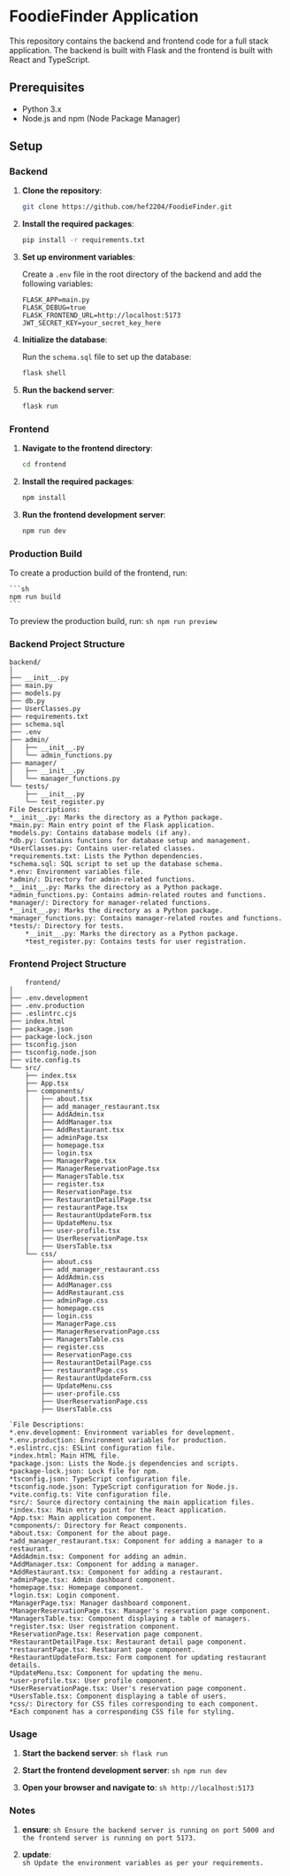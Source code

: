# FoodieFinder Application

This repository contains the backend and frontend code for a full stack application. The backend is built with Flask and the frontend is built with React and TypeScript.

## Prerequisites

- Python 3.x
- Node.js and npm (Node Package Manager)

## Setup

### Backend

1. **Clone the repository**:

    ```sh
    git clone https://github.com/hef2204/FoodieFinder.git
    ```

2. **Install the required packages**:

    ```sh
    pip install -r requirements.txt
    ```

3. **Set up environment variables**:

    Create a `.env` file in the root directory of the backend and add the following variables:

    ```env
    FLASK_APP=main.py
    FLASK_DEBUG=true
    FLASK_FRONTEND_URL=http://localhost:5173
    JWT_SECRET_KEY=your_secret_key_here
    ```

4. **Initialize the database**:

    Run the `schema.sql` file to set up the database:

    ```sh
    flask shell
    ```

5. **Run the backend server**:

    ```sh
    flask run
    ```

### Frontend

1. **Navigate to the frontend directory**:

    ```sh
    cd frontend
    ```

2. **Install the required packages**:

    ```sh
    npm install
    ```


3. **Run the frontend development server**:

    ```sh
    npm run dev
    ```

### Production Build

To create a production build of the frontend, run:

    ```sh
    npm run build
    ```

To preview the production build, run:
    ```sh
    npm run preview
    ```

 
### Backend Project Structure

    backend/
    │
    ├── __init__.py
    ├── main.py
    ├── models.py
    ├── db.py
    ├── UserClasses.py
    ├── requirements.txt
    ├── schema.sql
    ├── .env
    ├── admin/
    │   ├── __init__.py
    │   └── admin_functions.py
    ├── manager/
    │   ├── __init__.py
    │   └── manager_functions.py
    └── tests/
        ├── __init__.py
        └── test_register.py
    File Descriptions:
    *__init__.py: Marks the directory as a Python package.
    *main.py: Main entry point of the Flask application.
    *models.py: Contains database models (if any).
    *db.py: Contains functions for database setup and management.
    *UserClasses.py: Contains user-related classes.
    *requirements.txt: Lists the Python dependencies.
    *schema.sql: SQL script to set up the database schema.
    *.env: Environment variables file.
    *admin/: Directory for admin-related functions.
    *__init__.py: Marks the directory as a Python package.
    *admin_functions.py: Contains admin-related routes and functions.
    *manager/: Directory for manager-related functions.
    *__init__.py: Marks the directory as a Python package.
    *manager_functions.py: Contains manager-related routes and functions.
    *tests/: Directory for tests.
        *__init__.py: Marks the directory as a Python package.
        *test_register.py: Contains tests for user registration.


### Frontend Project Structure
        frontend/
    │
    ├── .env.development
    ├── .env.production
    ├── .eslintrc.cjs
    ├── index.html
    ├── package.json
    ├── package-lock.json
    ├── tsconfig.json
    ├── tsconfig.node.json
    ├── vite.config.ts
    └── src/
        ├── index.tsx
        ├── App.tsx
        ├── components/
        │   ├── about.tsx
        │   ├── add_manager_restaurant.tsx
        │   ├── AddAdmin.tsx
        │   ├── AddManager.tsx
        │   ├── AddRestaurant.tsx
        │   ├── adminPage.tsx
        │   ├── homepage.tsx
        │   ├── login.tsx
        │   ├── ManagerPage.tsx
        │   ├── ManagerReservationPage.tsx
        │   ├── ManagersTable.tsx
        │   ├── register.tsx
        │   ├── ReservationPage.tsx
        │   ├── RestaurantDetailPage.tsx
        │   ├── restaurantPage.tsx
        │   ├── RestaurantUpdateForm.tsx
        │   ├── UpdateMenu.tsx
        │   ├── user-profile.tsx
        │   ├── UserReservationPage.tsx
        │   ├── UsersTable.tsx
        └── css/
            ├── about.css
            ├── add_manager_restaurant.css
            ├── AddAdmin.css
            ├── AddManager.css
            ├── AddRestaurant.css
            ├── adminPage.css
            ├── homepage.css
            ├── login.css
            ├── ManagerPage.css
            ├── ManagerReservationPage.css
            ├── ManagersTable.css
            ├── register.css
            ├── ReservationPage.css
            ├── RestaurantDetailPage.css
            ├── restaurantPage.css
            ├── RestaurantUpdateForm.css
            ├── UpdateMenu.css
            ├── user-profile.css
            ├── UserReservationPage.css
            ├── UsersTable.css

    `File Descriptions:
    *.env.development: Environment variables for development.
    *.env.production: Environment variables for production.
    *.eslintrc.cjs: ESLint configuration file.
    *index.html: Main HTML file.
    *package.json: Lists the Node.js dependencies and scripts.
    *package-lock.json: Lock file for npm.
    *tsconfig.json: TypeScript configuration file.
    *tsconfig.node.json: TypeScript configuration for Node.js.
    *vite.config.ts: Vite configuration file.
    *src/: Source directory containing the main application files.
    *index.tsx: Main entry point for the React application.
    *App.tsx: Main application component.
    *components/: Directory for React components.
    *about.tsx: Component for the about page.
    *add_manager_restaurant.tsx: Component for adding a manager to a restaurant.
    *AddAdmin.tsx: Component for adding an admin.
    *AddManager.tsx: Component for adding a manager.
    *AddRestaurant.tsx: Component for adding a restaurant.
    *adminPage.tsx: Admin dashboard component.
    *homepage.tsx: Homepage component.
    *login.tsx: Login component.
    *ManagerPage.tsx: Manager dashboard component.
    *ManagerReservationPage.tsx: Manager's reservation page component.
    *ManagersTable.tsx: Component displaying a table of managers.
    *register.tsx: User registration component.
    *ReservationPage.tsx: Reservation page component.
    *RestaurantDetailPage.tsx: Restaurant detail page component.
    *restaurantPage.tsx: Restaurant page component.
    *RestaurantUpdateForm.tsx: Form component for updating restaurant details.
    *UpdateMenu.tsx: Component for updating the menu.
    *user-profile.tsx: User profile component.
    *UserReservationPage.tsx: User's reservation page component.
    *UsersTable.tsx: Component displaying a table of users.
    *css/: Directory for CSS files corresponding to each component.
    *Each component has a corresponding CSS file for styling.

### Usage

1. **Start the backend server**:
        ```sh
        flask run
        ```

2. **Start the frontend development server**:
        ```sh
        npm run dev
        ```

3. **Open your browser and navigate to**:
        ```sh
        http://localhost:5173
        ```

### Notes
1. **ensure**:
        ```sh
        Ensure the backend server is running on port 5000 and the frontend server is running on port 5173.
        ```

2. **update**:    
        ```sh
        Update the environment variables as per your requirements.
        ```
